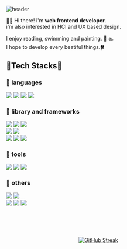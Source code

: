 <div align="start">

![header](https://capsule-render.vercel.app/api?type=waving&color=timeGradient&text=Welcome%20to%20Jeongsu's%20GitHub%20👋&animation=twinkling&fontSize=35&fontAlignY=40&fontAlign=70&height=250)

👋🏼 Hi there! i'm **web frontend developer**. <br />
i'm also interested in HCI and UX based design. <br />

I enjoy reading, swimming and painting. 🎨 🏊 <br />
I hope to develop every beatiful things.🍀 <br />

</div>
<div align="start">
  
## 🌟Tech Stacks🌟
### 📍 languages 
<img src="https://img.shields.io/badge/HTML5-E34F26?style=for-the-badge&logo=HTML5&logoColor=white">
<img src="https://img.shields.io/badge/CSS3-1572B6?style=for-the-badge&logo=CSS3&logoColor=white"> 
<img src="https://img.shields.io/badge/JavaScript-F7DF1E?style=for-the-badge&logo=JavaScript&logoColor=white">
<img src="https://img.shields.io/badge/TypeScript-3178C6?style=for-the-badge&logo=TypeScript&logoColor=white"/>

### 🚀 library and frameworks
<img src="https://img.shields.io/badge/React-61DAFB?style=for-the-badge&logo=React&logoColor=white"/>
<img src="https://img.shields.io/badge/Next.js-000000?style=for-the-badge&logo=Next.js&logoColor=white"/>
 <img src="https://img.shields.io/badge/vue.js-4FC08D?style=for-the-badge&logo=vue.js&logoColor=white"> 
 <br />
<img src="https://img.shields.io/badge/Recoil-3578E5?style=for-the-badge&logo=React&logoColor=white"/>
<img src="https://img.shields.io/badge/Redux-764ABC?style=for-the-badge&logo=Redux&logoColor=white"/>
<br />
<img src="https://img.shields.io/badge/styledcomponents-DB7093?style=for-the-badge&logo=styledcomponents&logoColor=white"> 
<img src="https://img.shields.io/badge/tailwindcss-06B6D4?style=for-the-badge&logo=tailwindcss&logoColor=white"> 
<img src="https://img.shields.io/badge/bootstrap-7952B3?style=for-the-badge&logo=bootstrap&logoColor=white">



### 💫 tools
<img src="https://img.shields.io/badge/VSCode-007ACC?style=for-the-badge&logo=VisualStudioCode&logoColor=white">
<img src="https://img.shields.io/badge/Figma-F24E1E?style=for-the-badge&logo=Figma&logoColor=white">
<img src="https://img.shields.io/badge/Slack-4A154B?style=for-the-badge&logo=Slack&logoColor=white">

### 📌  others
<img src="https://img.shields.io/badge/csharp-239120?style=for-the-badge&logo=csharp&logoColor=white"> 
<img src="https://img.shields.io/badge/python-3776AB?style=for-the-badge&logo=python&logoColor=white">
<br/ >
<img src="https://img.shields.io/badge/mysql-4479A1?style=for-the-badge&logo=mysql&logoColor=white">
<img src="https://img.shields.io/badge/firebase-FFCA28?style=for-the-badge&logo=firebase&logoColor=white">
<img src="https://img.shields.io/badge/Supabase-3FCF8E?style=for-the-badge&logo=Supabase&logoColor=white">

</div>
</br>
</br>
</br>
</br>
<div align="center">

  [![GitHub Streak](https://github-readme-streak-stats.herokuapp.com/?user=jjeongsu&theme=tokyonight)](https://git.io/streak-stats)

</div>
